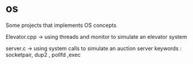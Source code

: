 # os
Some projects that implements OS concepts

Elevator.cpp -> using threads and monitor to simulate an elevator system

server.c -> using system calls to simulate an auction server keywords : socketpair, dup2 , pollfd ,exec
